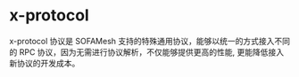 # x-protocol
x-protocol 协议是 SOFAMesh 支持的特殊通用协议，能够以统一的方式接入不同的 RPC 协议，因为无需进行协议解析，不仅能够提供更高的性能, 更能降低接入新协议的开发成本。